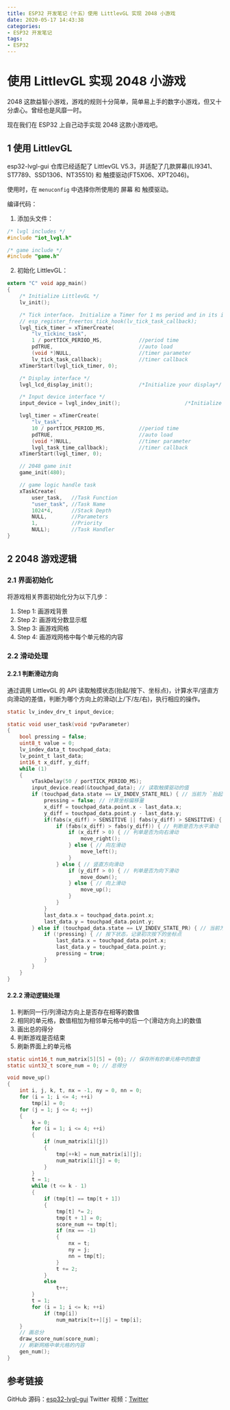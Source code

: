 ```yaml
---
title: ESP32 开发笔记（十五）使用 LittlevGL 实现 2048 小游戏
date: 2020-05-17 14:43:38
categories:
- ESP32 开发笔记
tags:
- ESP32
---
```


# 使用 LittlevGL 实现 2048 小游戏

2048 这款益智小游戏，游戏的规则十分简单，简单易上手的数字小游戏，但又十分虐心。曾经也是风靡一时。

现在我们在 ESP32 上自己动手实现 2048 这款小游戏吧。

## 1 使用 LittlevGL

esp32-lvgl-gui 仓库已经适配了 LittlevGL V5.3，并适配了几款屏幕(ILI9341、ST7789、SSD1306、NT35510) 和 触摸驱动(FT5X06、XPT2046)。

使用时，在 `menuconfig` 中选择你所使用的 屏幕 和 触摸驱动。

编译代码：

1. 添加头文件：

```c
/* lvgl includes */
#include "iot_lvgl.h"

/* game include */
#include "game.h"
```

2. 初始化 LittlevGL：

```c
extern "C" void app_main()
{
    /* Initialize LittlevGL */
    lv_init();

    /* Tick interface， Initialize a Timer for 1 ms period and in its interrupt call*/
    // esp_register_freertos_tick_hook(lv_tick_task_callback);
    lvgl_tick_timer = xTimerCreate(
        "lv_tickinc_task",
        1 / portTICK_PERIOD_MS,            //period time
        pdTRUE,                            //auto load
        (void *)NULL,                      //timer parameter
        lv_tick_task_callback);            //timer callback
    xTimerStart(lvgl_tick_timer, 0);

    /* Display interface */
    lvgl_lcd_display_init();	           /*Initialize your display*/

    /* Input device interface */
    input_device = lvgl_indev_init();                     /*Initialize your indev*/

    lvgl_timer = xTimerCreate(
        "lv_task",
        10 / portTICK_PERIOD_MS,           //period time
        pdTRUE,                            //auto load
        (void *)NULL,                      //timer parameter
        lvgl_task_time_callback);          //timer callback
    xTimerStart(lvgl_timer, 0);

	// 2048 game init
    game_init(480);

	// game logic handle task
    xTaskCreate(
        user_task,   //Task Function
        "user_task", //Task Name
        1024*4,      //Stack Depth
        NULL,        //Parameters
        1,           //Priority
        NULL);       //Task Handler
}
```

## 2 2048 游戏逻辑

### 2.1 界面初始化

将游戏相关界面初始化分为以下几步：

1. Step 1: 画游戏背景
2. Step 2: 画游戏分数显示框
3. Step 3: 画游戏网格
4. Step 4: 画游戏网格中每个单元格的内容

### 2.2 滑动处理

#### 2.2.1 判断滑动方向

通过调用 LittlevGL 的 API 读取触摸状态(抬起/按下、坐标点)，计算水平/竖直方向滑动的差值，判断为哪个方向上的滑动(上/下/左/右)，执行相应的操作。

```c
static lv_indev_drv_t input_device;

static void user_task(void *pvParameter)
{
    bool pressing = false;
    uint8_t value = 0;
    lv_indev_data_t touchpad_data;
    lv_point_t last_data;
    int16_t x_diff, y_diff;
    while (1)
    {
        vTaskDelay(50 / portTICK_PERIOD_MS);
        input_device.read(&touchpad_data); // 读取触摸驱动的值
        if (touchpad_data.state == LV_INDEV_STATE_REL) { // 当前为 `抬起` 状态
            pressing = false; // 计算坐标偏移量
            x_diff = touchpad_data.point.x - last_data.x;
            y_diff = touchpad_data.point.y - last_data.y;
            if(fabs(x_diff) > SENSITIVE || fabs(y_diff) > SENSITIVE) { // 判断滑动距离是否超过判断阈值
                if (fabs(x_diff) > fabs(y_diff)) { // 判断是否为水平滑动
                    if (x_diff > 0) { // 判单是否为向右滑动
                        move_right();
                    } else { // 向左滑动
                        move_left();
                    }
                } else { // 竖直方向滑动
                    if (y_diff > 0) { // 判单是否为向下滑动
                        move_down();
                    } else { // 向上滑动
                        move_up();
                    }
                }
            }
            last_data.x = touchpad_data.point.x;
            last_data.y = touchpad_data.point.y;
        } else if (touchpad_data.state == LV_INDEV_STATE_PR) { // 当前为 `按下` 状态
            if (!pressing) { // 按下状态，记录初次按下的坐标点
                last_data.x = touchpad_data.point.x;
                last_data.y = touchpad_data.point.y;
                pressing = true;
            }
        }
    }
}
```

#### 2.2.2 滑动逻辑处理

1. 判断同一行/列滑动方向上是否存在相等的数值
2. 相同的单元格，数值相加为相邻单元格中的后一个(滑动方向上)的数值
3. 画出总的得分
4. 判断游戏是否结束
5. 刷新界面上的单元格

```c
static uint16_t num_matrix[5][5] = {0}; // 保存所有的单元格中的数值
static uint32_t score_num = 0; // 总得分

void move_up()
{
    int i, j, k, t, nx = -1, ny = 0, nn = 0;
    for (i = 1; i <= 4; ++i)
        tmp[i] = 0;
    for (j = 1; j <= 4; ++j)
    {
        k = 0;
        for (i = 1; i <= 4; ++i)
        {
            if (num_matrix[i][j])
            {
                tmp[++k] = num_matrix[i][j];
                num_matrix[i][j] = 0;
            }
        }
        t = 1;
        while (t <= k - 1)
        {
            if (tmp[t] == tmp[t + 1])
            {
                tmp[t] *= 2;
                tmp[t + 1] = 0;
                score_num += tmp[t];
                if (nx == -1)
                {
                    nx = t;
                    ny = j;
                    nn = tmp[t];
                }
                t += 2;
            }
            else
                t++;
        }
        t = 1;
        for (i = 1; i <= k; ++i)
            if (tmp[i])
                num_matrix[t++][j] = tmp[i];
    }
    // 画总分
    draw_score_num(score_num);
    // 刷新网格中单元格的内容
    gen_num();
}
```

## 参考链接

GitHub 源码：[esp32-lvgl-gui](https://github.com/InfiniteYuan/esp32-lvgl-gui/tree/master/lvgl_2048)
Twitter 视频：[Twitter](https://twitter.com/InfiniteYuan/status/1048106496649641985?s=20)
